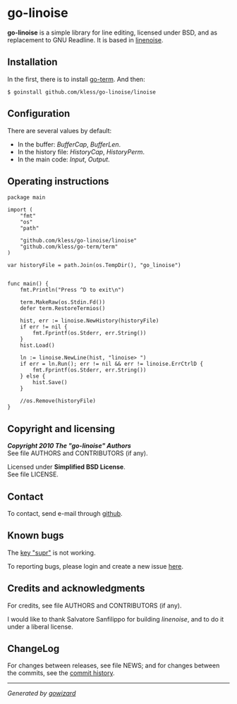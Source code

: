 go-linoise
==========

**go-linoise** is a simple library for line editing, licensed under BSD, and as
replacement to GNU Readline. It is based in [linenoise][4].


## Installation

In the first, there is to install [go-term][5]. And then:

	$ goinstall github.com/kless/go-linoise/linoise


## Configuration

There are several values by default:

+ In the buffer: *BufferCap*, *BufferLen*.
+ In the history file: *HistoryCap*, *HistoryPerm*.
+ In the main code: *Input*, *Output*.


## Operating instructions

	package main

	import (
		"fmt"
		"os"
		"path"

		"github.com/kless/go-linoise/linoise"
		"github.com/kless/go-term/term"
	)

	var historyFile = path.Join(os.TempDir(), "go_linoise")


	func main() {
		fmt.Println("Press ^D to exit\n")

		term.MakeRaw(os.Stdin.Fd())
		defer term.RestoreTermios()

		hist, err := linoise.NewHistory(historyFile)
		if err != nil {
			fmt.Fprintf(os.Stderr, err.String())
		}
		hist.Load()

		ln := linoise.NewLine(hist, "linoise> ")
		if err = ln.Run(); err != nil && err != linoise.ErrCtrlD {
			fmt.Fprintf(os.Stderr, err.String())
		} else {
			hist.Save()
		}

		//os.Remove(historyFile)
	}


## Copyright and licensing

***Copyright 2010  The "go-linoise" Authors***  
See file AUTHORS and CONTRIBUTORS (if any).

Licensed under **Simplified BSD License**.  
See file LICENSE.


## Contact

To contact, send e-mail through [github][1].


## Known bugs

The [key "supr"][6] is not working.

To reporting bugs, please login and create a new issue [here][2].


## Credits and acknowledgments

For credits, see file AUTHORS and CONTRIBUTORS (if any).

I would like to thank Salvatore Sanfilippo for building *linenoise*, and to do it
under a liberal license.


## ChangeLog

For changes between releases, see file NEWS; and for changes between the commits,
see the [commit history][3].


* * *
*Generated by [gowizard](http://github.com/kless/gowizard)*


[1]: http://github.com/kless
[2]: http://github.com/kless/go-linoise/issues
[3]: http://github.com/kless/go-linoise/commits/master
[4]: http://github.com/antirez/linenoise
[5]: http://github.com/kless/go-term
[6]: http://github.com/kless/go-linoise/blob/master/linoise/linoise.go#L196

